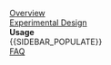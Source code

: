 [Overview](Home)  
[Experimental Design](Experimental-Design)  
**Usage**  
{{SIDEBAR_POPULATE}}  
[FAQ](FAQ)  
